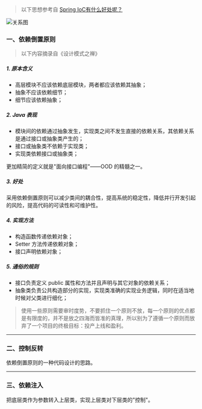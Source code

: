 
> 以下思想参考自 [Spring IoC有什么好处呢？](https://www.zhihu.com/question/23277575)

![关系图](https://pic3.zhimg.com/80/v2-ee924f8693cff51785ad6637ac5b21c1_1440w.jpg?source=1940ef5c "关系图")

### 一、依赖倒置原则
> 以下内容摘录自《设计模式之禅》

##### 1. 原本含义

- 高层模块不应该依赖底层模块，两者都应该依赖其抽象；
- 抽象不应该依赖细节；
- 细节应该依赖抽象；


##### 2. Java 表现

- 模块间的依赖通过抽象发生，实现类之间不发生直接的依赖关系，其依赖关系是通过接口或抽象类产生的；
- 接口或抽象类不依赖于实现类；
- 实现类依赖接口或抽象类；

更加精简的定义就是"面向接口编程"——OOD 的精髓之一。


##### 3. 好处

采用依赖倒置原则可以减少类间的耦合性，提高系统的稳定性，降低并行开发引起的风险，提高代码的可读性和可维护性。


##### 4. 实现方法

- 构造函数传递依赖对象；
- Setter 方法传递依赖对象；
- 接口声明依赖对象；


##### 5. 通俗的规则

- 接口负责定义 public 属性和方法并且声明与其它对象的依赖关系；
- 抽象类负责公共构造部分的实现，实现类准确的实现业务逻辑，同时在适当地时候对父类进行细化；

> 使用一些原则需要审时度势，不要抓住一个原则不放，每一个原则的优点都是有限度的，并不是放之四海而皆准的真理，所以别为了遵循一个原则而放弃了一个项目的终极目标：投产上线和盈利。


***


### 二、控制反转


依赖倒置原则的一种代码设计的思路。


***


### 三、依赖注入

把底层类作为参数转入上层类，实现上层类对下层类的"控制"。


